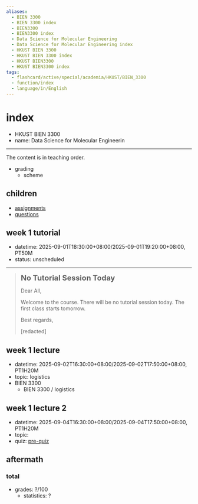 ```yaml
---
aliases:
  - BIEN 3300
  - BIEN 3300 index
  - BIEN3300
  - BIEN3300 index
  - Data Science for Molecular Engineering
  - Data Science for Molecular Engineering index
  - HKUST BIEN 3300
  - HKUST BIEN 3300 index
  - HKUST BIEN3300
  - HKUST BIEN3300 index
tags:
  - flashcard/active/special/academia/HKUST/BIEN_3300
  - function/index
  - language/in/English
---
```


# index

- HKUST BIEN 3300
- name: Data Science for Molecular Engineerin

---

The content is in teaching order.

- grading
  - scheme

## children

- [assignments](assignments/index.md)
- [questions](questions.md)

## week 1 tutorial

- datetime: 2025-09-01T18:30:00+08:00/2025-09-01T19:20:00+08:00, PT50M
- status: unscheduled

---

> __<big><big>No Tutorial Session Today</big></big>__
>
> Dear All,
>
> Welcome to the course. There will be no tutorial session today. The first class starts tomorrow.
>
> Best regards,
>
> \[redacted\]

## week 1 lecture

- datetime: 2025-09-02T16:30:00+08:00/2025-09-02T17:50:00+08:00, PT1H20M
- topic: logistics
- BIEN 3300
  - BIEN 3300 / logistics

## week 1 lecture 2

- datetime: 2025-09-04T16:30:00+08:00/2025-09-04T17:50:00+08:00, PT1H20M
- topic:
- quiz: [pre-quiz](questions/pre-quiz.md)

## aftermath

### total

- grades: ?/100
  - statistics: ?
